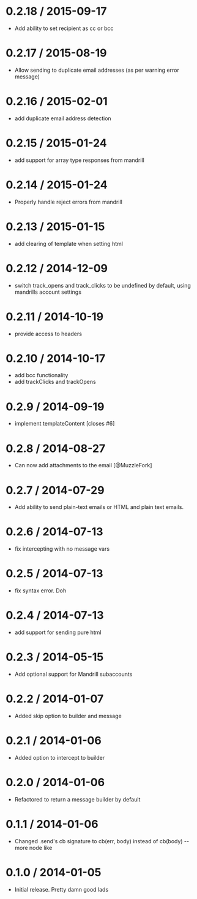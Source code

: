 
0.2.18 / 2015-09-17
==================

  * Add ability to set recipient as cc or bcc

0.2.17 / 2015-08-19
==================

  * Allow sending to duplicate email addresses (as per warning error message)

0.2.16 / 2015-02-01
==================

  * add duplicate email address detection

0.2.15 / 2015-01-24
==================

  * add support for array type responses from mandrill

0.2.14 / 2015-01-24
==================

  * Properly handle reject errors from mandrill

0.2.13 / 2015-01-15
==================

  * add clearing of template when setting html

0.2.12 / 2014-12-09
==================

  * switch track_opens and track_clicks to be undefined by default, using mandrills account settings

0.2.11 / 2014-10-19 
==================

 * provide access to headers

0.2.10 / 2014-10-17 
==================

 * add bcc functionality
 * add trackClicks and trackOpens

0.2.9 / 2014-09-19 
==================

 * implement templateContent [closes #6]

0.2.8 / 2014-08-27 
==================

 * Can now add attachments to the email [@MuzzleFork]

0.2.7 / 2014-07-29 
==================

 * Add ability to send plain-text emails or HTML and plain text emails.

0.2.6 / 2014-07-13 
==================

 * fix intercepting with no message vars

0.2.5 / 2014-07-13 
==================

 * fix syntax error. Doh

0.2.4 / 2014-07-13 
==================

 * add support for sending pure html

0.2.3 / 2014-05-15 
==================

 * Add optional support for Mandrill subaccounts

0.2.2 / 2014-01-07 
==================

 * Added skip option to builder and message

0.2.1 / 2014-01-06 
==================

 * Added option to intercept to builder

0.2.0 / 2014-01-06 
==================

 * Refactored to return a message builder by default

0.1.1 / 2014-01-06 
==================

 * Changed .send's cb signature to cb(err, body) instead of cb(body) -- more node like

0.1.0 / 2014-01-05 
==================

 * Initial release. Pretty damn good lads

